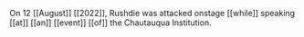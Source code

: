 On 12 [[August]] [[2022]], Rushdie was attacked onstage [[while]] speaking [[at]] [[an]] [[event]] [[of]] the Chautauqua Institution.